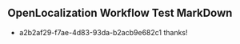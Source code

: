 ## OpenLocalization Workflow Test MarkDown
* a2b2af29-f7ae-4d83-93da-b2acb9e682c1 thanks!

<!--HONumber=Jul16_HO3-->


